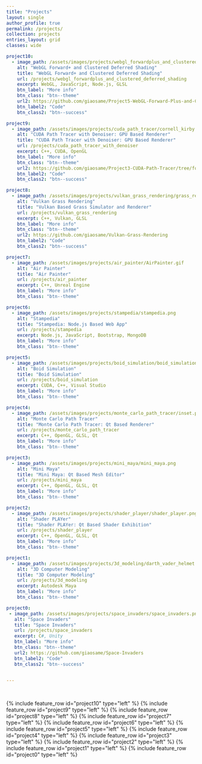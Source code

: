 ```yaml
---
title: "Projects"
layout: single
author_profile: true
permalink: /projects/
collection: projects
entries_layout: grid
classes: wide

project10:
  - image_path: /assets/images/projects/webgl_forwardplus_and_clustered_deferred_shading/webgl_shading.gif  
    alt: "WebGL Forward+ and Clustered Deferred Shading"
    title: "WebGL Forward+ and Clustered Deferred Shading"
    url: /projects/webgl_forwardplus_and_clustered_deferred_shading
    excerpt: WebGL, JavaScript, Node.js, GLSL
    btn_label: "More info"
    btn_class: "btn--theme"
    url2: https://github.com/giaosame/Project5-WebGL-Forward-Plus-and-Clustered-Deferred
    btn_label2: "Code"
    btn_class2: "btn--success"

project9:
  - image_path: /assets/images/projects/cuda_path_tracer/cornell_kirby.png  
    alt: "CUDA Path Tracer with Denoiser: GPU Based Renderer"
    title: "CUDA Path Tracer with Denoiser: GPU Based Renderer"
    url: /projects/cuda_path_tracer_with_denoiser
    excerpt: C++, CUDA, OpenGL
    btn_label: "More info"
    btn_class: "btn--theme"
    url2: https://github.com/giaosame/Project3-CUDA-Path-Tracer/tree/followup
    btn_label2: "Code"
    btn_class2: "btn--success"

project8:
  - image_path: /assets/images/projects/vulkan_grass_rendering/grass_rendering.gif  
    alt: "Vulkan Grass Rendering"
    title: "Vulkan Based Grass Simulator and Renderer"
    url: /projects/vulkan_grass_rendering
    excerpt: C++, Vulkan, GLSL
    btn_label: "More info"
    btn_class: "btn--theme"
    url2: https://github.com/giaosame/Vulkan-Grass-Rendering
    btn_label2: "Code"
    btn_class2: "btn--success"

project7:
  - image_path: /assets/images/projects/air_painter/AirPainter.gif
    alt: "Air Painter"
    title: "Air Painter"
    url: /projects/air_painter
    excerpt: C++, Unreal Engine
    btn_label: "More info"
    btn_class: "btn--theme"

project6:
  - image_path: /assets/images/projects/stampedia/stampedia.png  
    alt: "Stampedia"
    title: "Stampedia: Node.js Based Web App"
    url: /projects/stampedia
    excerpt: Node.js, JavaScript, Bootstrap, MongoDB
    btn_label: "More info"
    btn_class: "btn--theme"

project5:
  - image_path: /assets/images/projects/boid_simulation/boid_simulation.gif  
    alt: "Boid Simulation"
    title: "Boid Simulation"
    url: /projects/boid_simulation
    excerpt: CUDA, C++, Visual Studio
    btn_label: "More info"
    btn_class: "btn--theme"

project4:
  - image_path: /assets/images/projects/monte_carlo_path_tracer/inset.png  
    alt: "Monte Carlo Path Tracer"
    title: "Monte Carlo Path Tracer: Qt Based Renderer"
    url: /projects/monte_carlo_path_tracer
    excerpt: C++, OpenGL, GLSL, Qt
    btn_label: "More info"
    btn_class: "btn--theme"

project3:
  - image_path: /assets/images/projects/mini_maya/mini_maya.png  
    alt: "Mini Maya"
    title: "Mini Maya: Qt Based Mesh Editor"
    url: /projects/mini_maya
    excerpt: C++, OpenGL, GLSL, Qt
    btn_label: "More info"
    btn_class: "btn--theme"

project2:
  - image_path: /assets/images/projects/shader_player/shader_player.png  
    alt: "Shader PLAYer"
    title: "Shader PLAYer: Qt Based Shader Exhibition"
    url: /projects/shader_player
    excerpt: C++, OpenGL, GLSL, Qt
    btn_label: "More info"
    btn_class: "btn--theme"

project1:
  - image_path: /assets/images/projects/3d_modeling/darth_vader_helmet.jpg  
    alt: "3D Computer Modeling"
    title: "3D Computer Modeling"
    url: /projects/3d_modeling
    excerpt: Autodesk Maya
    btn_label: "More info"
    btn_class: "btn--theme"

project0:
 - image_path: /assets/images/projects/space_invaders/space_invaders.png  
   alt: "Space Invaders"
   title: "Space Invaders"
   url: /projects/space_invaders
   excerpt: C#, Unity
   btn_label: "More info"
   btn_class: "btn--theme"
   url2: https://github.com/giaosame/Space-Invaders
   btn_label2: "Code"
   btn_class2: "btn--success"


---
```




&nbsp;
<!-- **Other projects are coming soon ...** -->
<!-- {: .notice--warning} -->

{% include feature_row id="project10" type="left" %}
{% include feature_row id="project9" type="left" %}
{% include feature_row id="project8" type="left" %}
{% include feature_row id="project7" type="left" %}
{% include feature_row id="project6" type="left" %}
{% include feature_row id="project5" type="left" %}
{% include feature_row id="project4" type="left" %}
{% include feature_row id="project3" type="left" %}
{% include feature_row id="project2" type="left" %}
{% include feature_row id="project1" type="left" %}
{% include feature_row id="project0" type="left" %}